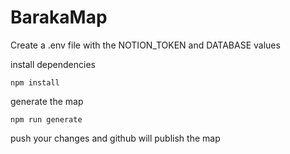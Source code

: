 # BarakaMap

Create a .env file with the NOTION_TOKEN and DATABASE values

install dependencies

`npm install`

generate the map

`npm run generate`

push your changes and github will publish the map